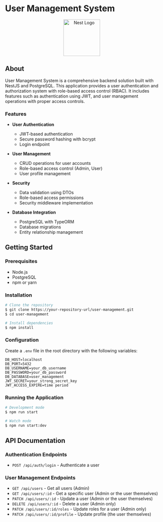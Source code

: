 # User Management System

<p align="center">
  <a href="http://nestjs.com/" target="blank"><img src="https://nestjs.com/img/logo-small.svg" width="120" alt="Nest Logo" /></a>
</p>

## About

User Management System is a comprehensive backend solution built with NestJS and PostgreSQL. This application provides a user authentication and authorization system with role-based access control (RBAC). It includes features such as authentication using JWT, and user management operations with proper access controls.

### Features

- **User Authentication**
  - JWT-based authentication
  - Secure password hashing with bcrypt
  - Login endpoint

- **User Management**
  - CRUD operations for user accounts
  - Role-based access control (Admin, User)
  - User profile management

- **Security**
  - Data validation using DTOs
  - Role-based access permissions
  - Security middleware implementation

- **Database Integration**
  - PostgreSQL with TypeORM
  - Database migrations 
  - Entity relationship management

## Getting Started

### Prerequisites

- Node.js 
- PostgreSQL
- npm or yarn

### Installation

```bash
# Clone the repository
$ git clone https://your-repository-url/user-management.git
$ cd user-management

# Install dependencies
$ npm install
```

### Configuration

Create a `.env` file in the root directory with the following variables:

```
DB_HOST=localhost
DB_PORT=5432
DB_USERNAME=your_db_username
DB_PASSWORD=your_db_password
DB_DATABASE=user_management
JWT_SECRET=your_strong_secret_key
JWT_ACCESS_EXPIRE=time period
```



### Running the Application

```bash
# Development mode
$ npm run start

# Watch mode
$ npm run start:dev

```

## API Documentation

### Authentication Endpoints

- `POST /api/auth/login` - Authenticate a user

### User Management Endpoints

- `GET /api/users` - Get all users (Admin)
- `GET /api/users/:id` - Get a specific user (Admin or the user themselves)
- `PATCH /api/users/:id` - Update a user (Admin or the user themselves)
- `DELETE /api/users/:id` - Delete a user (Admin only)
- `PATCH /api/users/:id/roles` - Update roles for a user (Admin only)
- `PATCH /api/users/:id/profile` - Update profile (the user themselves)

